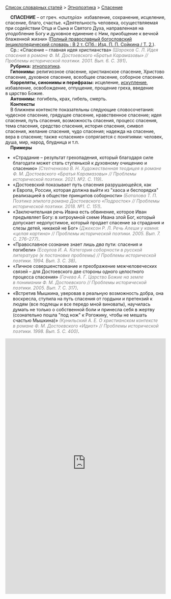 <style>
st { color: Gray;
  font-style: italic;}
</style>

[Список словарных статей](https://thesaurus-dostoevsky.github.io/Thesaurus/) > [Этнопоэтика](ethnopoe.md) > [Спасение](спасение.md) 

&nbsp;&nbsp;&nbsp;&nbsp;**СПАСЕНИЕ** – от греч. «σωτηρία»  избавление, сохранение, исцеление, спасение, благо, счастье. «Деятельность человека, осуществляемая при содействии Отца и Сына и Святого Духа, направленная на уподобление Богу и духовное единение с Ним, приобщение к вечной блаженной жизни» ([Полный православный богословский энциклопедический словарь : В 2 т. СПб.: Изд. П. П. Сойкина / Т. 2.](https://azbyka.ru/)).  
&nbsp;&nbsp;&nbsp;&nbsp;Ср.: «Спасение – главная идея христианства» <st>(Шараков С. Л. Идея спасения в романе Ф. М. Достоевского «Братья Карамазовы» // Проблемы исторической поэтики. 2001. Вып. 6. С. 391)</st>.  
&nbsp;&nbsp;&nbsp;&nbsp;**Рубрика:** [этнопоэтика](ethnopoe.md).  
&nbsp;&nbsp;&nbsp;&nbsp;**Гипонимы:** религиозное спасение, христианское спасение, Христово спасение, духовное спасение, всеобщее спасение, соборное спасение.  
&nbsp;&nbsp;&nbsp;&nbsp;**Корреляты, синонимы и перифразы:** исцеление, [искупление](искупление.md), избавление, освобождение, отпущение, прощение греха, введение в царство Божие.  
&nbsp;&nbsp;&nbsp;&nbsp;**Антонимы:** погибель, крах, гибель, смерть.  
&nbsp;&nbsp;&nbsp;&nbsp;**Контексты**  
&nbsp;&nbsp;&nbsp;&nbsp;В ближнем контексте показательны следующие словосочетания: чудесное спасение, грядущее спасение, нравственное спасение; идея спасения, путь спасения, возможность спасения, процесс спасения, тема спасения, средство спасения, история спасения, символ спасения, желание спасения, чудо спасения; надежда на спасение, вера в спасение; также «спасение» сопрягается с понятиями: человек, душа, мир, народ, блудница и т.п.   <br>
&nbsp;&nbsp;&nbsp;&nbsp;**Примеры**  
* «Страдание – результат грехопадения, который благодаря силе благодати может стать ступенькой к духовному очищению и спасению» <st>(Степченкова В. Н. Художественная теодицея в романе Ф. М. Достоевского «Братья Карамазовы» // Проблемы исторической поэтики. 2021. №2. С. 119)</st>.
* «Достоевский показывает путь спасения разрушающейся, как и Европа, России, которая должна выйти из "хаоса и беспорядка" реализацией в обществе принципов соборности» <st>(Баталова Т. П. Поэтика эпилога романа Достоевского «Подросток» // Проблемы исторической поэтики. 2018. №1. С. 151)</st>.
* «Заключительная речь Ивана есть обвинение, которое Иван предъявляет Богу: в хитроумной схеме Ивана злой Бог, который допускает недопустимое, который продает спасение за страдания и слезы детей, никакой не Бог» <st>(Джексон Р. Л. Речь Алеши у камня: «целая картина» // Проблемы исторической поэтики. 2005. Вып. 7. С. 276–277)</st>.
* «Православное сознание знает лишь *два* пути: спасения и погибели» <st>(Есаулов И. А. Категория соборности в русской литературе (к постановке проблемы) // Проблемы исторической поэтики. 1994. Вып. 3. С. 38)</st>.
* «Личное совершенствование и преображение межчеловеческих связей – для Достоевского две стороны одного целостного процесса спасения» <st>(Гачева А. Г. Царство Божие на земле в понимании Ф. М. Достоевского // Проблемы исторической поэтики. 2005. Вып. 7. С. 317)</st>.
* «Встретив Мышкина, уверовав в реальную возможность добра, она воскресла, ступила на путь спасения от гордыни и претензий к людям (все подлецы и все передо мной виноваты), научилась думать не только о собственной боли и принесла себя в жертву (сознательно пошла "под нож" к Рогожину, чтобы не мешать счастью Мышкина)» <st>(Кунильский А. Е. О христианском контексте в романе Ф. М. Достоевского «Идиот» // Проблемы исторической поэтики. 1998. Вып. 5. С. 400)</st>.  


<iframe src="https://thesaurus-dostoevsky.github.io/nk/спасение.html" style="border:0px;width:100%;height:800px" allowfullscreen="true" webkitallowfullscreen="true" mozallowfullscreen="true">
